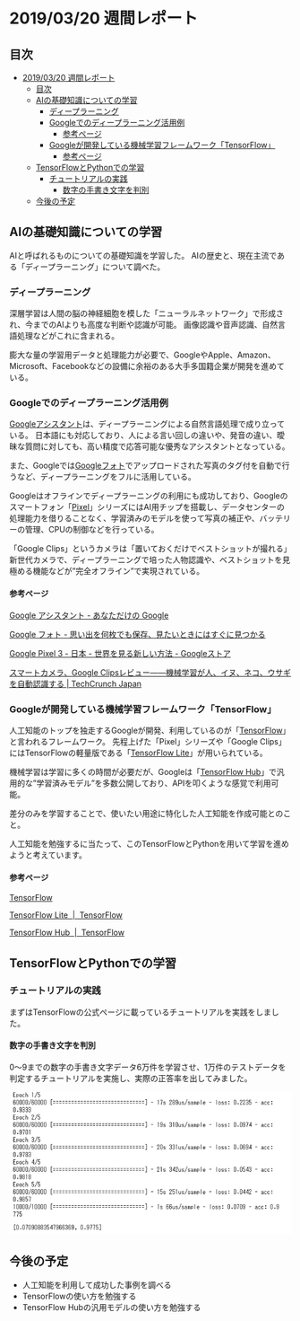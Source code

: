 # 2019/03/20 週間レポート

## 目次

<!-- TOC depthFrom:2 -->

- [2019/03/20 週間レポート](#20190320-週間レポート)
  - [目次](#目次)
  - [AIの基礎知識についての学習](#aiの基礎知識についての学習)
    - [ディープラーニング](#ディープラーニング)
    - [Googleでのディープラーニング活用例](#googleでのディープラーニング活用例)
      - [参考ページ](#参考ページ)
    - [Googleが開発している機械学習フレームワーク「TensorFlow」](#googleが開発している機械学習フレームワークtensorflow)
      - [参考ページ](#参考ページ-1)
  - [TensorFlowとPythonでの学習](#tensorflowとpythonでの学習)
    - [チュートリアルの実践](#チュートリアルの実践)
      - [数字の手書き文字を判別](#数字の手書き文字を判別)
  - [今後の予定](#今後の予定)

<!-- /TOC -->

## AIの基礎知識についての学習

AIと呼ばれるものについての基礎知識を学習した。
AIの歴史と、現在主流である「ディープラーニング」について調べた。

### ディープラーニング

深層学習は人間の脳の神経細胞を模した「ニューラルネットワーク」で形成され、今までのAIよりも高度な判断や認識が可能。
画像認識や音声認識、自然言語処理などがこれに含まれる。

膨大な量の学習用データと処理能力が必要で、GoogleやApple、Amazon、Microsoft、Facebookなどの設備に余裕のある大手多国籍企業が開発を進めている。

### Googleでのディープラーニング活用例

[Googleアシスタント](https://assistant.google.com/intl/ja_jp/#?modal_active=none)は、ディープラーニングによる自然言語処理で成り立っている。
日本語にも対応しており、人による言い回しの違いや、発音の違い、曖昧な質問に対しても、高い精度で応答可能な優秀なアシスタントとなっている。

また、Googleでは[Googleフォト](https://www.google.com/intl/ja/photos/about/)でアップロードされた写真のタグ付を自動で行うなど、ディープラーニングをフルに活用している。

Googleはオフラインでディープラーニングの利用にも成功しており、Googleのスマートフォン「[Pixel](https://store.google.com/jp/product/pixel_3)」シリーズにはAI用チップを搭載し、データセンターの処理能力を借りることなく、学習済みのモデルを使って写真の補正や、バッテリーの管理、CPUの制御などを行っている。

「Google Clips」というカメラは「置いておくだけでベストショットが撮れる」新世代カメラで、ディープラーニングで培った人物認識や、ベストショットを見極める機能などが”完全オフライン”で実現されている。

#### 参考ページ

[Google アシスタント \- あなただけの Google](https://assistant.google.com/intl/ja_jp/#?modal_active=none)

[Google フォト \- 思い出を何枚でも保存、見たいときにはすぐに見つかる](https://www.google.com/intl/ja/photos/about/)

[Google Pixel 3 \- 日本 \- 世界を見る新しい方法 \- Googleストア](https://store.google.com/jp/product/pixel_3)

[スマートカメラ、Google Clipsレビュー――機械学習が人、イヌ、ネコ、ウサギを自動認識する \| TechCrunch Japan](https://jp.techcrunch.com/2018/02/28/2018-02-27-google-clips-review/)

### Googleが開発している機械学習フレームワーク「TensorFlow」

人工知能のトップを独走するGoogleが開発、利用しているのが「[TensorFlow](https://www.tensorflow.org/)」と言われるフレームワーク。
先程上げた「Pixel」シリーズや「Google Clips」にはTensorFlowの軽量版である「[TensorFlow Lite](https://www.tensorflow.org/lite)」が用いられている。

機械学習は学習に多くの時間が必要だが、Googleは「[TensorFlow Hub](https://www.tensorflow.org/hub)」で汎用的な”学習済みモデル”を多数公開しており、APIを叩くような感覚で利用可能。

差分のみを学習することで、使いたい用途に特化した人工知能を作成可能とのこと。

人工知能を勉強するに当たって、このTensorFlowとPythonを用いて学習を進めようと考えています。

#### 参考ページ
[TensorFlow](https://www.tensorflow.org/)

[TensorFlow Lite  \|  TensorFlow](https://www.tensorflow.org/lite)

[TensorFlow Hub  \|  TensorFlow](https://www.tensorflow.org/hub)

## TensorFlowとPythonでの学習

### チュートリアルの実践
まずはTensorFlowの公式ページに載っているチュートリアルを実践をしました。

#### 数字の手書き文字を判別
0～9までの数字の手書き文字データ6万件を学習させ、1万件のテストデータを判定するチュートリアルを実施し、実際の正答率を出してみました。

![実行結果](./images/TensorFlow_Tutorial_1.png)

## 今後の予定

- 人工知能を利用して成功した事例を調べる
- TensorFlowの使い方を勉強する
- TensorFlow Hubの汎用モデルの使い方を勉強する
